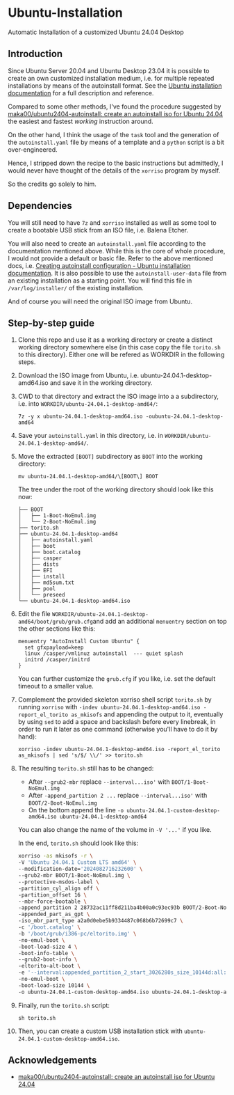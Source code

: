 # Ubuntu-Installation

Automatic Installation of a customized Ubuntu 24.04 Desktop

## Introduction

Since Ubuntu Server 20.04 and Ubuntu Desktop 23.04 it is possible to create an own customized installation medium, i.e. for multiple repeated installations by means of the autoinstall format. See the [Ubuntu installation documentation](https://canonical-subiquity.readthedocs-hosted.com/en/latest/index.html) for a full description and reference.

Compared to some other methods, I've found the procedure suggested by [maka00/ubuntu2404-autoinstall: create an autoinstall iso for Ubuntu 24.04](https://github.com/maka00/ubuntu2404-autoinstall) the easiest and fastest *working* instruction around.

On the other hand, I think the usage of the `task` tool and the generation of the `autoinstall.yaml` file by means of a template and a `python` script is a bit over-engineered.

Hence, I stripped down the recipe to the basic instructions but admittedly, I would never have thought of the details of the `xorriso` program by myself.

So the credits go solely to him.

## Dependencies

You will still need to have `7z` and `xorriso` installed as well as some tool to create a bootable USB stick from an ISO file, i.e. Balena Etcher.

You will also need to create an `autoinstall.yaml` file according to the documentation mentioned above. While this is the core of whole procedure, I would not provide a default or basic file. Refer to the above mentioned docs, i.e. [Creating autoinstall configuration - Ubuntu installation documentation](https://canonical-subiquity.readthedocs-hosted.com/en/latest/tutorial/creating-autoinstall-configuration.html#). It is also possible to use the `autoinstall-user-data` file from an existing installation as a starting point. You will find this file in `/var/log/installer/` of the existing installation.

And of course you will need the original ISO image from Ubuntu.

## Step-by-step guide

1. Clone this repo and use it as a working directory or create a distinct working directory somewhere else (in this case copy the file `torito.sh` to this directory). Either one will be refered as WORKDIR in the following steps.

2. Download the ISO image from Ubuntu, i.e. ubuntu-24.04.1-desktop-amd64.iso and save it in the working directory.

2. CWD to that directory and extract the ISO image into a a subdirectory, i.e. into `WORKDIR/ubuntu-24.04.1-desktop-amd64/`:

   `7z -y x ubuntu-24.04.1-desktop-amd64.iso -oubuntu-24.04.1-desktop-amd64`

3. Save your `autoinstall.yaml` in this directory, i.e. in `WORKDIR/ubuntu-24.04.1-desktop-amd64/`.

4. Move the extracted `[BOOT]` subdirectory as `BOOT` into the working directory:

   `mv ubuntu-24.04.1-desktop-amd64/\[BOOT\] BOOT`

   The tree under the root of the working directory should look like this now:

   ```
   ├── BOOT
   │   ├── 1-Boot-NoEmul.img
   │   └── 2-Boot-NoEmul.img
   ├── torito.sh
   ├── ubuntu-24.04.1-desktop-amd64
   │   ├── autoinstall.yaml
   │   ├── boot
   │   ├── boot.catalog
   │   ├── casper
   │   ├── dists
   │   ├── EFI
   │   ├── install
   │   ├── md5sum.txt
   │   ├── pool
   │   └── preseed
   └── ubuntu-24.04.1-desktop-amd64.iso
   ```

5. Edit the file `WORKDIR/ubuntu-24.04.1-desktop-amd64/boot/grub/grub.cfg`and add an additional `menuentry` section on top the other sections like this:

   ```
   menuentry "AutoInstall Custom Ubuntu" {
     set gfxpayload=keep
     linux /casper/vmlinuz autoinstall  --- quiet splash
     initrd /casper/initrd
   }
   ```
   You can further customize the `grub.cfg` if you like, i.e. set the default timeout to a smaller value.

6. Complement the provided skeleton xorriso shell script `torito.sh` by running `xorriso` with `-indev ubuntu-24.04.1-desktop-amd64.iso -report_el_torito as_mkisofs` and appending the output to it, eventually by using `sed` to add a space and backslash before every linebreak, in order to run it later as one command (otherwise you'll have to do it by hand):

   `xorriso -indev ubuntu-24.04.1-desktop-amd64.iso -report_el_torito as_mkisofs | sed 's/$/ \\/' >> torito.sh`

7. The resulting `torito.sh` still has to be changed:

   - After `--grub2-mbr` replace `--interval...iso'` with `BOOT/1-Boot-NoEmul.img`
   - After `-append_partition 2 ...` replace `--interval...iso'` with `BOOT/2-Boot-NoEmul.img`
   - On the bottom append the line `-o ubuntu-24.04.1-custom-desktop-amd64.iso ubuntu-24.04.1-desktop-amd64`

   You can also change the name of the volume in `-V '...'` if you like.

   In the end, `torito.sh` should look like this:

   ```sh
   xorriso -as mkisofs -r \
   -V 'Ubuntu 24.04.1 Custom LTS amd64' \
   --modification-date='2024082716232600' \
   --grub2-mbr BOOT/1-Boot-NoEmul.img \
   --protective-msdos-label \
   -partition_cyl_align off \
   -partition_offset 16 \
   --mbr-force-bootable \
   -append_partition 2 28732ac11ff8d211ba4b00a0c93ec93b BOOT/2-Boot-NoEmul.img \
   -appended_part_as_gpt \
   -iso_mbr_part_type a2a0d0ebe5b9334487c068b6b72699c7 \
   -c '/boot.catalog' \
   -b '/boot/grub/i386-pc/eltorito.img' \
   -no-emul-boot \
   -boot-load-size 4 \
   -boot-info-table \
   --grub2-boot-info \
   -eltorito-alt-boot \
   -e '--interval:appended_partition_2_start_3026280s_size_10144d:all::' \
   -no-emul-boot \
   -boot-load-size 10144 \
   -o ubuntu-24.04.1-custom-desktop-amd64.iso ubuntu-24.04.1-desktop-amd64
   ```

9. Finally, run the `torito.sh` script:

   `sh torito.sh`

10. Then, you can create a custom USB installation stick with `ubuntu-24.04.1-custom-desktop-amd64.iso`.

## Acknowledgements

- [maka00/ubuntu2404-autoinstall: create an autoinstall iso for Ubuntu 24.04](https://github.com/maka00/ubuntu2404-autoinstall)
